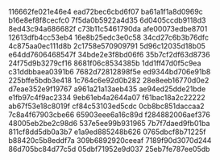 116662fe021e46e4
ead72bec6cbd6f07
ba61a1f1a8d0969c
b16e8ef8f8cecfc0
7f5da0b5922a4d35
6d0405ccdb9118d3
8ed43c94a686682f
c73b11c5461790da
afe00073edbe8701
12613dfb4cc53eb4
16e8b25edc3e0c58
34cd27c6b3b76dfc
4c875aa0ec111d8b
2c1758e570909791
5d96c12035d18b05
e64dd7606468547f
34bde2e3f8bd06f6
35b7cf2df63d8736
24f75d9b3279cf16
8681f06c8534385b
1dd1ff47d0f5c9ea
c31ddbbaea0391b6
7682d72812898f5e
ed9344bd706e91b8
225bffe5bdb3e418
1c764c6e92d0b282
28e8eeb16770d0e2
d7eae352e9f19767
a961a21a13aeb435
ae94ed25dde21bde
e1fb97c4f9ac2334
9eb61eb4a2644a07
f61bac18a2c22222
ab67f53e18c8019f
cf84c53103ed5cdc
0cb8bc851daccaa2
7c8a4f67903cbe66
65903eee6a16c89d
f284882006aef376
48005eb2be2c98d6
537e5ee99b931965
7b7f7daed9fb01ba
811cf8dd5db0a3b7
e1a9ed885248b626
0765dbcf8b71225f
b88420c5b8eddf7a
309b6892920ceeaf
7189f90d3070d244
86d705bc84d77c5d
05dbf71952e9d037
25eb7fe787ee05db
